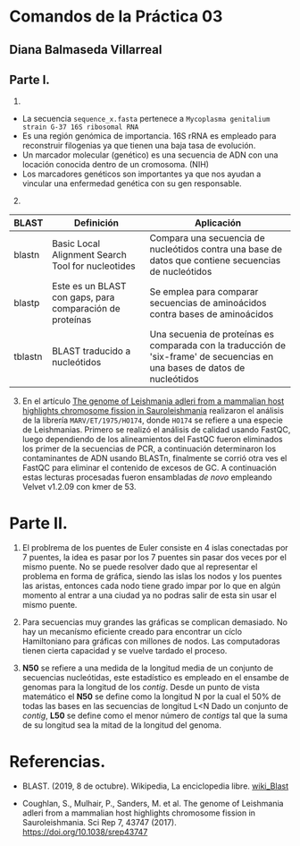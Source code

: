 # Comandos de la Práctica 03
## Diana Balmaseda Villarreal

## Parte I. 
01. 
  * La secuencia `sequence_x.fasta` pertenece a `Mycoplasma genitalium strain G-37 16S ribosomal RNA`  
  * Es una región genómica de importancia. 16S rRNA es empleado para reconstruir filogenias ya que tienen una baja tasa de evolución.
  * Un marcador molecular (genético) es una secuencia de ADN con una locación conocida dentro de un cromosoma. (NIH)
  * Los marcadores genéticos son importantes ya que nos ayudan a vincular una enfermedad genética con su gen responsable.

02. 
BLAST | Definición | Aplicación
----- | ---------- | -----------
blastn | Basic Local Alignment Search Tool for nucleotides | Compara una secuencia de nucleótidos contra una base de datos que contiene secuencias de nucleótidos |
blastp | Este es un BLAST con gaps, para comparación de proteínas | Se emplea para comparar secuencias de aminoácidos contra bases de aminoácidos|
tblastn | BLAST traducido a nucleótidos | Una secuenia de proteínas es comparada con la traducción de 'six-frame' de secuencias en una bases de datos de nucleótidos |

03. En el artículo [The genome of Leishmania adleri from a mammalian host highlights chromosome fission in Sauroleishmania](https://www.nature.com/articles/srep43747.pdf) realizaron el análisis de la librería ` MARV/ET/1975/HO174 `, donde `HO174` se refiere a una especie de Leishmanias. Primero se realizó el análisis de calidad usando FastQC, luego dependiendo de los alineamientos del FastQC fueron eliminados los primer de la secuencias de PCR, a continuación determinaron los contaminantes de ADN usando BLASTn, finalmente se corrió otra ves el FastQC para eliminar el contenido de excesos de GC. A continuación estas lecturas procesadas fueron ensambladas *de novo* empleando Velvet v1.2.09 con kmer de 53. 
# Parte II.
01. El problrema de los puentes de Euler consiste en 4 islas conectadas por 7 puentes, la idea es pasar por los 7 puentes sin pasar dos veces por el mismo puente. No se puede resolver dado que al representar el problema en forma de gráfica, siendo las islas los nodos y los puentes las aristas, entonces cada nodo tiene grado impar por lo que en algún momento al entrar a una ciudad ya no podras salir de esta sin usar el mismo puente. 

02. Para secuencias muy grandes las gráficas se complican demasiado.
No hay un mecanísmo eficiente creado para encontrar un cíclo Hamiltoniano para gráficas con millones de nodos.
Las computadoras tienen cierta capacidad y se vuelve tardado el proceso.

03. **N50** se refiere a una medida de la longitud media de un conjunto de secuencias nucleótidas, este estadístico es empleado en el ensambe de genomas para la longitud de los *contig*. Desde un punto de vista matemático el **N50** se define como la longitud N por la cual el 50% de todas las bases en las secuencias de longitud L<N
 Dado un conjunto de *contig*, **L50** se define como el menor número de *contigs* tal que la suma de su longitud sea la mitad de la longitud del genoma.
# Referencias.
* BLAST. (2019, 8 de octubre). Wikipedia, La enciclopedia libre. [wiki_Blast](https://es.wikipedia.org/w/index.php?title=BLAST&oldid=120045072)

* Coughlan, S., Mulhair, P., Sanders, M. et al. The genome of Leishmania adleri from a mammalian host highlights chromosome fission in Sauroleishmania. Sci Rep 7, 43747 (2017). https://doi.org/10.1038/srep43747 

